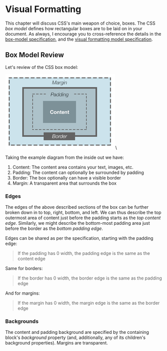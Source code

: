 
# Visual Formatting

This chapter will discuss CSS's main weapon of choice, boxes. The CSS *box model* defines how rectangular boxes are to be laid on in your document. As always, I encourage you to cross-reference the details in the [box-model specification](http://www.w3.org/TR/CSS2/box.html), and the [visual formatting model specification](http://www.w3.org/TR/CSS2/visuren.html).

## Box Model Review

Let's review of the CSS box model:

![Box Model](examples/visual/box-model.png "The box model consists of margin, border, padding, and content")\

Taking the example diagram from the inside out we have:

1. Content: The content area contains your text, images, etc.
2. Padding: The content can optionally be surrounded by padding
3. Border: The box optionally can have a visible border
4. Margin: A transparent area that surrounds the box

### Edges

The edges of the above described sections of the box can be further broken down in to top, right, bottom, and left. We can thus describe the top outermost area of content just before the padding starts as the *top content edge*. Similarly, we might describe the bottom-most padding area just before the border as the *bottom padding edge*.

Edges can be shared as per the specification, starting with the padding edge:

> If the padding has 0 width, the padding edge is the same as the content edge

Same for borders:

> If the border has 0 width, the border edge is the same as the padding edge

And for margins:

> If the margin has 0 width, the margin edge is the same as the border edge

### Backgrounds

The content and padding background are specified by the containing block's *background* property (and, additionally, any of its children's background properties). Margins are transparent.


